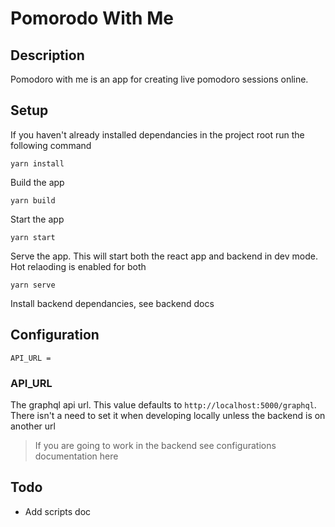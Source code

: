 # Pomorodo With Me

## Description
Pomodoro with me is an app for creating live pomodoro sessions online.

## Setup

If you haven't already installed dependancies in the project root run the following command
```
yarn install
```

Build the app
```
yarn build
```

Start the app
```
yarn start
```

Serve the app. This will start both the react app and backend in dev mode. Hot relaoding is enabled for both
```
yarn serve
````

Install backend dependancies, see backend docs

## Configuration
```
API_URL =
```

### API_URL

The graphql api url. This value defaults to `http://localhost:5000/graphql`. There isn't a need to set it when developing locally unless the backend is on another url

> If you are going to work in the backend see configurations documentation here

## Todo
- Add scripts doc
